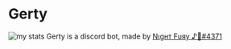 # Gerty
![my stats](https://github-readme-stats.vercel.app/api?username=NgtFury)
Gerty is a discord bot, made by [Nιgнт Fυяу ♪🤍#4371](https://discord.com/users/770646750804312105)

